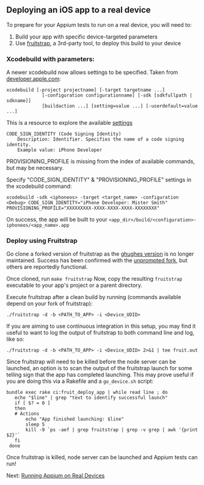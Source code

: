 ## Deploying an iOS app to a real device

To prepare for your Appium tests to run on a real device, you will need to:

1. Build your app with specific device-targeted parameters
1. Use [fruitstrap](https://github.com/ghughes/fruitstrap), a 3rd-party tool,
 to deploy this build to your device

### Xcodebuild with parameters:
A newer xcodebuild now allows settings to be specified. Taken from [developer.apple.com](https://developer.apple.com/library/mac/#documentation/Darwin/Reference/ManPages/man1/xcodebuild.1.html):

```
xcodebuild [-project projectname] [-target targetname ...]
             [-configuration configurationname] [-sdk [sdkfullpath | sdkname]]
             [buildaction ...] [setting=value ...] [-userdefault=value ...]
```

This is a resource to explore the available [settings](https://developer.apple.com/library/mac/#documentation/DeveloperTools/Reference/XcodeBuildSettingRef/1-Build_Setting_Reference/build_setting_ref.html#//apple_ref/doc/uid/TP40003931-CH3-DontLinkElementID_10)

```
CODE_SIGN_IDENTITY (Code Signing Identity)
    Description: Identifier. Specifies the name of a code signing identity.
    Example value: iPhone Developer
```

PROVISIONING_PROFILE is missing from the index of available commands,
but may be necessary.

Specify "CODE_SIGN_IDENTITY" & "PROVISIONING_PROFILE" settings in the
xcodebuild command:

```
xcodebuild -sdk <iphoneos> -target <target_name> -configuration <Debug> CODE_SIGN_IDENTITY="iPhone Developer: Mister Smith" PROVISIONING_PROFILE="XXXXXXXXX-XXXX-XXXX-XXXX-XXXXXXXX"
```

On success, the app will be built to your ```<app_dir>/build/<configuration>-iphoneos/<app_name>.app```

### Deploy using Fruitstrap

Go clone a forked version of fruitstrap as the [ghughes version](https://github.com/ghughes/fruitstrap)
is no longer maintained. Success has been confirmed with the [unprompted fork](https://github.com/unprompted/fruitstrap),
but others are reportedly functional.

Once cloned, run `make fruitstrap`
Now, copy the resulting `fruitstrap` executable to your app's project or a
parent directory.

Execute fruitstrap after a clean build by running (commands available depend
on your fork of fruitstrap):

```
./fruitstrap -d -b <PATH_TO_APP> -i <Device_UDID>
```

If you are aiming to use continuous integration in this setup,
you may find it useful to want to log the output of fruitstrap to both
command line and log, like so:

```
./fruitstrap -d -b <PATH_TO_APP> -i <Device_UDID> 2>&1 | tee fruit.out
```

Since fruitstrap will need to be killed before the node server can be
launched, an option is to scan the output of the fruitstrap launch for some
telling sign that the app has completed launching. This may prove useful if
you are doing this via a Rakefile and a ``go_device.sh`` script:

```
bundle exec rake ci:fruit_deploy_app | while read line ; do
   echo "$line" | grep "text to identify successful launch"
   if [ $? = 0 ]
   then
   # Actions
       echo "App finished launching: $line"
       sleep 5
       kill -9 `ps -aef | grep fruitstrap | grep -v grep | awk '{print $2}'`
   fi
 done
```

Once fruitstrap is killed, node server can be launched and Appium tests can run!

Next: [Running Appium on Real Devices](real-devices.md)
